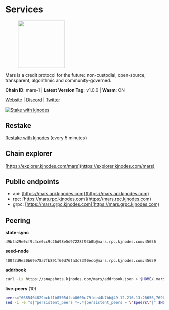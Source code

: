 # Services

<figure><img src="https://raw.githubusercontent.com/kj89/testnet_manuals/main/pingpub/logos/mars.png" width="150" alt=""><figcaption></figcaption></figure>

Mars is a credit protocol for the future: non-custodial,  open-source, transparent, algorithmic and community-governed.

**Chain ID**: mars-1 | **Latest Version Tag**: v1.0.0 | **Wasm**: ON

[Website](https://marsprotocol.io) | [Discord](https://discord.gg/marsprotocol) | [Twitter](https://twitter.com/mars_protocol)

[![Stake with kjnodes](https://i.ibb.co/cr44Q8j/button-stake-with-kjnodes.png)](https://restake.app/mars/marsvaloper1p9t4gr40rnpdwqacxgcqp7ffrfw908nu020g4n)

## Restake

[Restake with kjnodes](https://restake.app/mars/marsvaloper1p9t4gr40rnpdwqacxgcqp7ffrfw908nu020g4n) (every 5 minutes)
## Chain explorer
[https://explorer.kjnodes.com/mars](https://explorer.kjnodes.com/mars)

## Public endpoints

* api: [https://mars.api.kjnodes.com](https://mars.api.kjnodes.com)
* rpc: [https://mars.rpc.kjnodes.com](https://mars.rpc.kjnodes.com)
* grpc: [https://mars.grpc.kjnodes.com](https://mars.grpc.kjnodes.com)

## Peering

**state-sync**

```text
d9bfa29e0cf9c4ce0cc9c26d98e5d97228f93b0b@mars.rpc.kjnodes.com:45656
```

**seed-node**

```text
400f3d9e30b69e78a7fb891f60d76fa3c73f0ecc@mars.rpc.kjnodes.com:45659
```

**addrbook**
```bash
curl -Ls https://snapshots.kjnodes.com/mars/addrbook.json > $HOME/.mars/config/addrbook.json
```

**live-peers** (10)
```bash
peers="6685404829bcbf1b8505dfcb0600c79fde44b7bb@49.12.216.13:26656,76969af1bccdd4dcc511741b171c3d4ccb837ba6@146.59.85.223:18556,d9bfa29e0cf9c4ce0cc9c26d98e5d97228f93b0b@65.109.88.38:45656,d2a2c21754be65ad4a4f1de1f6163f681a6e8af8@192.99.44.79:18556,eff52a6fcf2634ce1d60c1a5d38809718e22c5d2@23.88.69.22:28766,f70ee212c0b3b60e0e8411ec1b978c7826f220a2@85.190.254.14:27656,be7d56127ef887d095b2f55f09be5fee1969d922@146.59.52.48:18095,1193253f91a64aa3980df627d20f620c4cbb5ec5@34.83.213.40:26656,be494851610016cff8853796a99c3ad46d8d1b5b@65.108.76.242:36095,b88814bddfccd85289d7201bfd6fc6c4b3342ab2@178.162.165.193:36095"
sed -i -e "s|^persistent_peers *=.*|persistent_peers = \"$peers\"|" $HOME/.mars/config/config.toml
```
